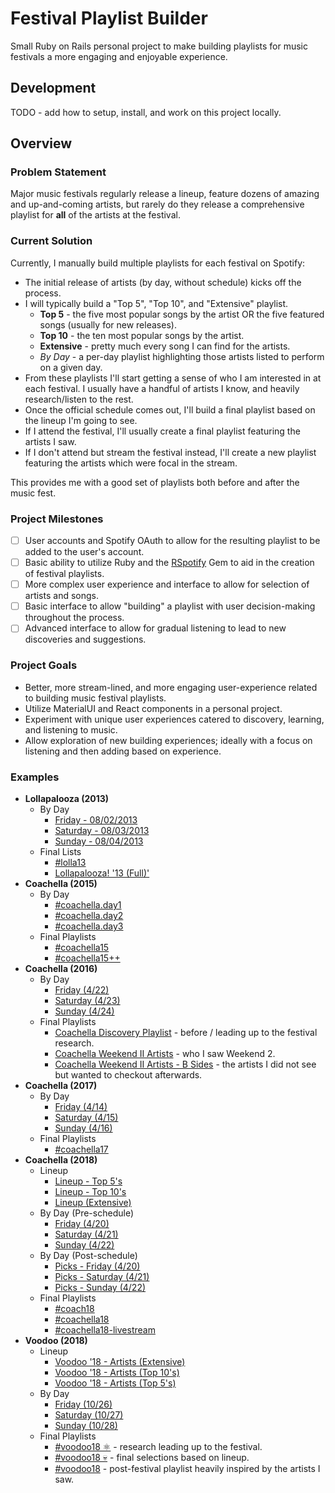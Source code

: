 # Festival Playlist Builder

Small Ruby on Rails personal project to make building playlists for music festivals a more engaging and enjoyable experience.

## Development

TODO - add how to setup, install, and work on this project locally.

## Overview

### Problem Statement

Major music festivals regularly release a lineup, feature dozens of amazing and up-and-coming artists, but rarely do they release a comprehensive playlist for **all** of the artists at the festival.

### Current Solution

Currently, I manually build multiple playlists for each festival on Spotify:

- The initial release of artists (by day, without schedule) kicks off the process.
- I will typically build a "Top 5", "Top 10", and "Extensive" playlist.
  - **Top 5** - the five most popular songs by the artist OR the five featured songs (usually for new releases).
  - **Top 10** - the ten most popular songs by the artist.
  - **Extensive** - pretty much every song I can find for the artists.
  - *By Day* - a per-day playlist highlighting those artists listed to perform on a given day.
- From these playlists I'll start getting a sense of who I am interested in at each festival. I usually have a handful of artists I know, and heavily research/listen to the rest.
- Once the official schedule comes out, I'll build a final playlist based on the lineup I'm going to see.
- If I attend the festival, I'll usually create a final playlist featuring the artists I saw.
- If I don't attend but stream the festival instead, I'll create a new playlist featuring the artists which were focal in the stream.

This provides me with a good set of playlists both before and after the music fest.

### Project Milestones

- [ ] User accounts and Spotify OAuth to allow for the resulting playlist to be added to the user's account.
- [ ] Basic ability to utilize Ruby and the [RSpotify](https://github.com/guilhermesad/rspotify) Gem to aid in the creation of festival playlists.
- [ ] More complex user experience and interface to allow for selection of artists and songs.
- [ ] Basic interface to allow "building" a playlist with user decision-making throughout the process.
- [ ] Advanced interface to allow for gradual listening to lead to new discoveries and suggestions.

### Project Goals

- Better, more stream-lined, and more engaging user-experience related to building music festival playlists.
- Utilize MaterialUI and React components in a personal project.
- Experiment with unique user experiences catered to discovery, learning, and listening to music.
- Allow exploration of new building experiences; ideally with a focus on listening and then adding based on experience.

### Examples

- **Lollapalooza (2013)**
  - By Day
    - [Friday - 08/02/2013](https://open.spotify.com/user/1224479068/playlist/3nsAH43v7URz5rNjhe2ffh?si=caXVeaNHTv-Ur4oEgcOZ_g)
    - [Saturday - 08/03/2013](https://open.spotify.com/user/1224479068/playlist/14O0hWOMQAkGz40NqyHlil?si=NxzTxuZqR5Sb3vRVsJWmeA)
    - [Sunday - 08/04/2013](https://open.spotify.com/user/1224479068/playlist/6G8nt9bCeFohYI7jlm3URM?si=i_fXqEtiSXGLUr-4owgmdQ)
  - Final Lists
    - [#lolla13](https://open.spotify.com/user/1224479068/playlist/5WDhCCi2YnmtxyAf0k6piR?si=G1gy-tSkREaiOy-AvaX-HA)
    - [Lollapalooza! '13 (Full)'](https://open.spotify.com/user/1224479068/playlist/3pGygjR8p2430sfyyyY8lA?si=MwBj9azyStytsAE_-Nw_SQ)
- **Coachella (2015)**
  - By Day
    - [#coachella.day1](https://open.spotify.com/user/1224479068/playlist/7rAb4VFnI0p4lYZO9XPOyo?si=w9w4z-abR0CrwiYfX1wPyA)
    - [#coachella.day2](https://open.spotify.com/user/1224479068/playlist/1HSr1kDhDZBOGq06QdA4Rx?si=9WmL3aINRFSa7Ie0VghJmw)
    - [#coachella.day3](https://open.spotify.com/user/1224479068/playlist/3h0xW3Cc5Q5oGleIGcwEQd?si=5RXZnpf2RsKJHibPPkCIfg)
  - Final Playlists
    - [#coachella15](https://open.spotify.com/user/1224479068/playlist/2dVMfxGj3g123KNEGR1TM3?si=kA3a0Jm7RlqM7wkkajuZ_g)
    - [#coachella15++](https://open.spotify.com/user/1224479068/playlist/3meIHmwczreJmPRU3aeLP8?si=zEoHg1LjTk6caCsZ9DWYKQ)
- **Coachella (2016)**
  - By Day
    - [Friday (4/22)](https://open.spotify.com/user/1224479068/playlist/50JMbAHuavPzUWEYw8AARw?si=lJdfehPERQajInpAnGdE8g)
    - [Saturday (4/23)](https://open.spotify.com/user/1224479068/playlist/7lw3QhVAhWtqVsLS3zDof0?si=rZPKnM_sS5-b3gntJAGJDA)
    - [Sunday (4/24)](https://open.spotify.com/user/1224479068/playlist/0LdEaKbNMmYQd6QtyH6LVN?si=7_bSfMDvTK6f7ZRxhenprw)
  - Final Playlists
    - [Coachella Discovery Playlist](https://open.spotify.com/user/1224479068/playlist/04sX2alHBQruou5IbpI7Er?si=RoQVMf6rSVWp2tCNpae8kA) - before / leading up to the festival research.
    - [Coachella Weekend II Artists](https://open.spotify.com/user/1224479068/playlist/26W085RdrUad0poa7nUZth?si=F7a8oo-XQiCIJK-bqHJ60Q) - who I saw Weekend 2.
    - [Coachella Weekend II Artists - B Sides](https://open.spotify.com/user/1224479068/playlist/2e6JaKAnyqcTxMMBMR4Ahc?si=aVX5uBBCS-q2DbbNIAYayg) - the artists I did not see but wanted to checkout afterwards.
- **Coachella (2017)**
  - By Day
    - [Friday (4/14)](https://open.spotify.com/user/1224479068/playlist/10G1dPjRcXJ3PKSFjF7Xjk?si=Y3Eqbiu3TV6Vk411lEdNCQ)
    - [Saturday (4/15)](https://open.spotify.com/user/1224479068/playlist/7ppLRhYwjcazWzWy23JJLC?si=dhFAjcjNTjK5kcP5BSftqg)
    - [Sunday (4/16)](https://open.spotify.com/user/1224479068/playlist/2pwHPQeYzqhY3YdjiUmqEK?si=XSt0SqbMTv-hARQ__F-URQ)
  - Final Playlists
    - [#coachella17](https://open.spotify.com/user/1224479068/playlist/3Rh6PTif85w0fA2zXRTeiG?si=O5flPFGvR-mqv7f-ao46sQ)
- **Coachella (2018)**
  - Lineup
    - [Lineup - Top 5's](https://open.spotify.com/user/1224479068/playlist/198FFfkeQbiz8TYE062vjd?si=7X4GDPjeRDqxdtMJoUVEKA)
    - [Lineup - Top 10's](https://open.spotify.com/user/1224479068/playlist/1vh2XzolsjJ0nn6tqiP1Ly?si=PqM_RW7zQr-PKtQ0i2Vc4Q)
    - [Lineup (Extensive)](https://open.spotify.com/user/1224479068/playlist/18NNlnYEcskJfCxqn5j5qY?si=TyfEDKA1TsWveOg_WxyaKw)
  - By Day (Pre-schedule)
    - [Friday (4/20)](https://open.spotify.com/user/1224479068/playlist/67VyLyuyne8NeXMGmCB4EV?si=iKel9IR9SvawIyU9aPiS4Q)
    - [Saturday (4/21)](https://open.spotify.com/user/1224479068/playlist/2QcLqZvfRyASKwPtaXgymm?si=B0AFGJywTWGs_vRTht9jFw)
    - [Sunday (4/22)](https://open.spotify.com/user/1224479068/playlist/2amPeotudhBWTHLm0t88EY?si=8be4CN7nSliECbIyuPLdBg)
  - By Day (Post-schedule)
    - [Picks - Friday (4/20)](https://open.spotify.com/user/1224479068/playlist/5NKSR8o09cFQ5wPr3JWfV8?si=3wAhXoSaTbOs-ofl5aPmWA)
    - [Picks - Saturday (4/21)](https://open.spotify.com/user/1224479068/playlist/1lrAMFvieV90bdQoLJmKa7?si=aUhY0sYeSQSZDllxeV5v3Q)
    - [Picks - Sunday (4/22)](https://open.spotify.com/user/1224479068/playlist/4evbZ17N1A8u2T2WjAkIoc?si=gls_7pDoRzW0wtLe1WJXSQ)
  - Final Playlists
    - [#coach18](https://open.spotify.com/user/1224479068/playlist/5E1nbvWiG7l7yoBcJt7uKB?si=eAHhtsBASHuWzQ61DMDc3g)
    - [#coachella18](https://open.spotify.com/user/1224479068/playlist/3X5UWAAUjfgXA4HbAVdMUE?si=4QsKXV-zRPeDs-Lb4EYbdQ)
    - [#coachella18-livestream](https://open.spotify.com/user/1224479068/playlist/2E7UeWW9aZ3l8K0MlNLn4t?si=0HIBxF3kSRW9OVh0-JpCvA)
- **Voodoo (2018)**
  - Lineup
    - [Voodoo '18 - Artists (Extensive)](https://open.spotify.com/user/1224479068/playlist/0IBTvrfRRnK4deJt4mbYer?si=nn3waWKCRiaJq_LxCKNmyQ)
    - [Voodoo '18 - Artists (Top 10's)](https://open.spotify.com/user/1224479068/playlist/4ZKEaejfp6HwUuMtLNZeQ4?si=TV5BG6jlTsKg0XlX3DmfjQ)
    - [Voodoo '18 - Artists (Top 5's)](https://open.spotify.com/user/1224479068/playlist/1q2UJISYdtoQ3btnZWbLAw?si=-IeFgZZ9RGO4IFY5WUaiEw)
  - By Day
    - [Friday (10/26)](https://open.spotify.com/user/1224479068/playlist/38nPCal0neuuSxfoRlkj91?si=fjdbpzJMSdW3sQ0LyJYW7A)
    - [Saturday (10/27)](https://open.spotify.com/user/1224479068/playlist/0Y1qJP1Gc2sGLPSm1Dsqox?si=AgI8qBpTQnqw_SwE-_yT_A)
    - [Sunday (10/28)](https://open.spotify.com/user/1224479068/playlist/2xWpkbNHyclfP9pXaV0x3T?si=Cq85KXt3R06qrWMnNdgRKA)
  - Final Playlists
    - [#voodoo18 ⚛️](https://open.spotify.com/user/1224479068/playlist/5XUNe342UbGVPvZcwqnGJF?si=KbrDgaRYRQmBFLRa_hk7eQ) - research leading up to the festival.
    - [#voodoo18 💀](https://open.spotify.com/user/1224479068/playlist/3uGGAZE3al7hS1wNnJDn9l?si=uY6mOcSSTgC8KR6ik93eig) - final selections based on lineup.
    - [#voodoo18](https://open.spotify.com/user/1224479068/playlist/3zygcqqOO1NKXAG0MltiyT?si=6LhYBnn6T76wy-gP3X64xA) - post-festival playlist heavily inspired by the artists I saw.
